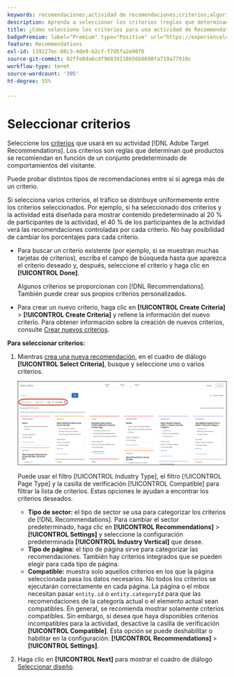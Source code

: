 ```yaml
---
keywords: recomendaciones;actividad de recomendaciones;criterios;algoritmo
description: Aprenda a seleccionar los criterios (reglas que determinan qué productos o contenido recomendar) que se utilizarán en la actividad de Adobe [!DNL Target] Recommendations.
title: ¿Cómo selecciono los criterios para una actividad de Recommendations?
badgePremium: label="Premium" type="Positive" url="https://experienceleague.adobe.com/docs/target/using/introduction/intro.html?lang=en#premium newtab=true" tooltip="Consulte qué se incluye en Target Premium."
feature: Recommendations
exl-id: 119227ec-88c3-4de9-b2cf-f7d5fa2e98f6
source-git-commit: 02ffe8da6cdf96039218656b9690fa719a77910c
workflow-type: tm+mt
source-wordcount: '395'
ht-degree: 55%

---
```


# Seleccionar criterios

Seleccione los [criterios](/help/main/c-recommendations/c-algorithms/algorithms.md) que usará en su actividad [!DNL Adobe Target Recommendations]. Los criterios son reglas que determinan qué productos se recomiendan en función de un conjunto predeterminado de comportamientos del visitante.

Puede probar distintos tipos de recomendaciones entre sí si agrega más de un criterio.

Si selecciona varios criterios, el tráfico se distribuye uniformemente entre los criterios seleccionados. Por ejemplo, si ha seleccionado dos criterios y la actividad está diseñada para mostrar contenido predeterminado al 20 % de participantes de la actividad, el 40 % de los participantes de la actividad verá las recomendaciones controladas por cada criterio. No hay posibilidad de cambiar los porcentajes para cada criterio.

* Para buscar un criterio existente (por ejemplo, si se muestran muchas tarjetas de criterios), escriba el campo de búsqueda hasta que aparezca el criterio deseado y, después, seleccione el criterio y haga clic en **[!UICONTROL Done]**.

  Algunos criterios se proporcionan con [!DNL Recommendations]. También puede crear sus propios criterios personalizados.

* Para crear un nuevo criterio, haga clic en **[!UICONTROL Create Criteria]** > **[!UICONTROL Create Criteria]** y rellene la información del nuevo criterio. Para obtener información sobre la creación de nuevos criterios, consulte [Crear nuevos criterios](/help/main/c-recommendations/c-algorithms/create-new-algorithm.md#task_8A9CB465F28D44899F69F38AD27352FE).

**Para seleccionar criterios:**

1. Mientras [crea una nueva recomendación](/help/main/c-recommendations/t-create-recs-activity/create-recs-activity.md#task_6874328773C64C44A73F0A130AD3F96F), en el cuadro de diálogo **[!UICONTROL Select Criteria]**, busque y seleccione uno o varios criterios.

   ![Cuadro de diálogo Seleccionar criterios](/help/main/c-recommendations/t-create-recs-activity/assets/filters.png)

   Puede usar el filtro [!UICONTROL Industry Type], el filtro [!UICONTROL Page Type] y la casilla de verificación [!UICONTROL Compatible] para filtrar la lista de criterios. Estas opciones le ayudan a encontrar los criterios deseados.

   * **Tipo de sector:** el tipo de sector se usa para categorizar los criterios de [!DNL Recommendations]. Para cambiar el sector predeterminado, haga clic en **[!UICONTROL Recommendations]** > **[!UICONTROL Settings]** y seleccione la configuración predeterminada **[!UICONTROL Industry Vertical]** que desee.
   * **Tipo de página:** el tipo de página sirve para categorizar las recomendaciones. También hay criterios integrados que se pueden elegir para cada tipo de página.
   * **Compatible:** muestra solo aquellos criterios en los que la página seleccionada pasa los datos necesarios. No todos los criterios se ejecutarán correctamente en cada página. La página o el mbox necesitan pasar `entity.id` o `entity.categoryId` para que las recomendaciones de la categoría actual o el elemento actual sean compatibles. En general, se recomienda mostrar solamente criterios compatibles. Sin embargo, si desea que haya disponibles criterios incompatibles para la actividad, desactive la casilla de verificación **[!UICONTROL Compatible]**. Esta opción se puede deshabilitar o habilitar en la configuración: **[!UICONTROL Recommendations]** > **[!UICONTROL Settings]**.

1. Haga clic en **[!UICONTROL Next]** para mostrar el cuadro de diálogo [Seleccionar diseño](/help/main/c-recommendations/c-design-overview/design-overview.md).
